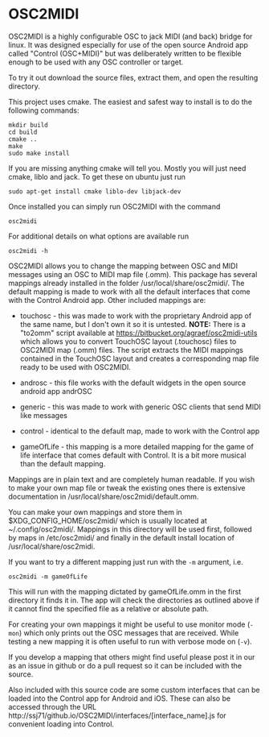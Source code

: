 OSC2MIDI
========

OSC2MIDI is a highly configurable OSC to jack MIDI (and back) bridge for
linux. It was designed especially for use of the open source Android app
called "Control (OSC+MIDI)" but was deliberately written to be flexible enough
to be used with any OSC controller or target.

To try it out download the source files, extract them, and open the resulting
directory.

This project uses cmake. The easiest and safest way to install is to do the
following commands:

    mkdir build
    cd build
    cmake ..
    make
    sudo make install

If you are missing anything cmake will tell you. Mostly you will just need
cmake, liblo and jack. To get these on ubuntu just run

    sudo apt-get install cmake liblo-dev libjack-dev

Once installed you can simply run OSC2MIDI with the command

    osc2midi

For additional details on what options are available run

    osc2midi -h


OSC2MIDI allows you to change the mapping between OSC and MIDI messages using
an OSC to MIDI map file (.omm). This package has several mappings already
installed in the folder /usr/local/share/osc2midi/. The default mapping is
made to work with all the default interfaces that come with the Control
Android app. Other included mappings are:

* touchosc - this was made to work with the proprietary Android app of the
  same name, but I don't own it so it is untested. **NOTE:** There is a
  "to2omm" script available at <https://bitbucket.org/agraef/osc2midi-utils>
  which allows you to convert TouchOSC layout (.touchosc) files to OSC2MIDI
  map (.omm) files. The script extracts the MIDI mappings contained in the
  TouchOSC layout and creates a corresponding map file ready to be used with
  OSC2MIDI.

* androsc - this file works with the default widgets in the open source
  android app andrOSC

* generic - this was made to work with generic OSC clients that send MIDI like
  messages

* control - identical to the default map, made to work with the Control app

* gameOfLife - this mapping is a more detailed mapping for the game of life
  interface that comes default with Control. It is a bit more musical than the
  default mapping.

Mappings are in plain text and are completely human readable. If you wish to
make your own map file or tweak the existing ones there is extensive
documentation in /usr/local/share/osc2midi/default.omm.

You can make your own mappings and store them in $XDG_CONFIG_HOME/osc2midi/
which is usually located at ~/.config/osc2midi/. Mappings in this directory
will be used first, followed by maps in /etc/osc2midi/ and finally in the
default install location of /usr/local/share/osc2midi.

If you want to try a different mapping just run with the `-m` argument, i.e.

    osc2midi -m gameOfLife

This will run with the mapping dictated by gameOfLife.omm in the first
directory it finds it in. The app will check the directories as outlined above 
if it cannot find the specified file as a relative or absolute path.

For creating your own mappings it might be useful to use monitor mode (`-mon`)
which only prints out the OSC messages that are received. While testing a new
mapping it is often useful to run with verbose mode on (`-v`).

If you develop a mapping that others might find useful please post it in our
as an issue in github or do a pull request so it can be included with the source.

Also included with this source code are some custom interfaces that can be
loaded into the Control app for Android and iOS. These can also be accessed
through the URL http://ssj71/github.io/OSC2MIDI/interfaces/[interface_name].js
for convenient loading into Control.

